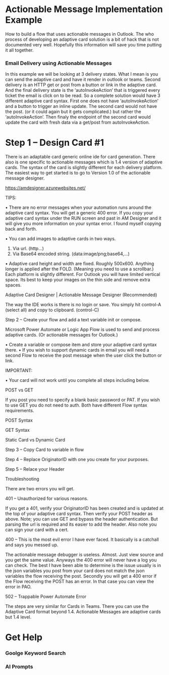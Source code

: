 # Actionable Message Implementation Example

How to build a flow that uses actionable messages in Outlook. The who process of developing an adaptive card solution is a bit of hack that is not documented very well. Hopefully this information will save you time putting it all together. 

### Email Delivery using Actionable Messages
In this example we will be looking at 3 delivery states. What I mean is you can send the adaptive card and have it render in outlook or teams. Second delivery is an HTTP get or post from a button or link in the adaptive card. And the final delivery state is the ‘autoInvokeAction’ that is triggered every ticket the email is click on to be read. So a complete solution would have 3 different adaptive card syntax. First one does not have ‘autoInvokeAction’ and a button to trigger an inline update. The second card would not have the post. (or it could again but it gets complicated.) but rather the ‘autoInvokeAction’. Then finaly the endpoint of the second card would update the card with fresh data via a get/post from autoInvokeAction. 


# Step 1 – Design Card #1 
There is an adaptable card generic online ide for card generation. There also is one specific to actionable messages which is 1.4 version of adaptive cards. The syntax of the card is slightly different for each delivery platform. The easiest way to get started is to go to Version 1.0 of the actionable message designer. 

https://amdesigner.azurewebsites.net/



TIPS: 

•	There are no error messages when your automation runs around the adaptive card syntax. You will get a generic 400 error. If you copy your adaptive card syntax under the RUN screen and past in AM Designer and it will give you more information on your syntax error. I found myself copying back and forth. 

•	You can add images to adaptive cards in two ways. 
1.	Via url. (http…) 
2.	Via Base64 encoded string. (data:image/png;base64,…)

•	Adaptive card height and width are fixed. Roughly 500x600. Anything longer is applied after the FOLD. (Meaning you need to use a scrollbar.) Each platform is slightly different. For Outlook you will have limited vertical space. Its best to keep your images on the thin side and remove extra spaces. 

Adaptive Card Designer | Actionable Message Designer (Recommended)

The way the IDE works is there is no login or save. You simply hit control-A (select all) and copy to clipboard. (control-C) 

Step 2 – Create your flow and add a text variable init or compose. 

Microsoft Power Automate or Logic App Flow is used to send and process adaptive cards. (Or actionable messages for Outlook.) 

•	Create a variable or compose item and store your adaptive card syntax there. 
•	If you wish to support dynamic cards in email you will need a second Flow to receive the post message when the user click the button or link.

IMPORTANT:

•	Your card will not work until you complete all steps including below. 

POST vs GET

If you post you need to specify a blank basic password or PAT. If you wish to use GET you do not need to auth. Both have different Flow syntax requirements. 

POST Syntax

GET Syntax

Static Card vs Dynamic Card



Step 3 – Copy Card to variable in flow

Step 4 – Replace OriginatorID with one you create for  your purposes. 

Step 5 – Relace your Header 


Troubleshooting

There are two errors you will get. 

401 – Unauthorized for various reasons. 

If you get a 401, verify your OriginatorID has been created and is updated at the top of your adaptive card syntax. Then verify your POST header as above. Note; you can use GET and bypass the header authentication. But parsing the url is required and its easier to add the header. Also note you can sign your card with a cert. 

400 – This is the most evil error I have ever faced. It basically is a catchall and says you messed up. 

The actionable message debugger is useless. Almost. Just view source and you get the same value. Anyways the 400 error will never have a log you can check. The best I have been able to determine is the issue usually is in the json variables you post from your card does not match the json variables the flow receiving the post. Secondly you will get a 400 error if the Flow receiving the POST has an error. In that case you can view the error in PAO. 

502 – Trappable Power Automate Error

The steps are very similar for Cards in Teams. There you can use the Adaptive Card format beyond 1.4. Actionable Messages are adaptive cards but 1.4 level. 

# Get Help
### Goolge Keyword Search


### AI Prompts


